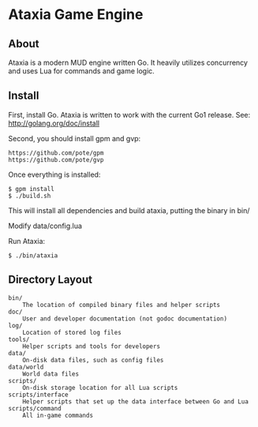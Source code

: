 # Ataxia Game Engine #

## About ##

Ataxia is a modern MUD engine written Go. It heavily utilizes concurrency and uses Lua for commands
and game logic.

## Install ##

First, install Go. Ataxia is written to work with the current Go1 release. See: http://golang.org/doc/install

Second, you should install gpm and gvp:

    https://github.com/pote/gpm
    https://github.com/pote/gvp

Once everything is installed:

    $ gpm install
    $ ./build.sh

This will install all dependencies and build ataxia, putting the binary in bin/

Modify data/config.lua

Run Ataxia:

    $ ./bin/ataxia

## Directory Layout ##

    bin/
        The location of compiled binary files and helper scripts
    doc/
        User and developer documentation (not godoc documentation)
    log/
        Location of stored log files
    tools/
        Helper scripts and tools for developers
    data/
        On-disk data files, such as config files
    data/world
        World data files
    scripts/
        On-disk storage location for all Lua scripts
    scripts/interface
        Helper scripts that set up the data interface between Go and Lua
    scripts/command
        All in-game commands
